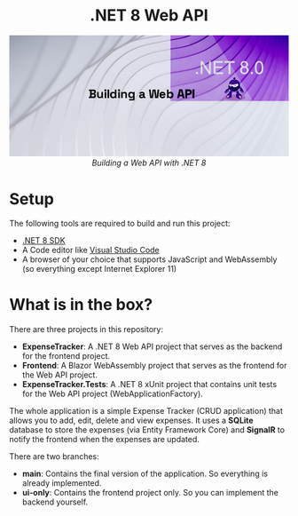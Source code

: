 <h1 align="center">.NET 8 Web API</h1>

<p align="center">
  <img src="assets/Background.jpg" alt="logo"/>
  <br>
  <em>Building a Web API with .NET 8</em>
  <br>
</p>

# Setup

The following tools are required to build and run this project:
 * [.NET 8 SDK](https://dotnet.microsoft.com/download/dotnet/8.0)
 * A Code editor like [Visual Studio Code](https://code.visualstudio.com/)
 * A browser of your choice that supports JavaScript and WebAssembly (so everything except Internet Explorer 11)

# What is in the box?
There are three projects in this repository:
 * **ExpenseTracker**: A .NET 8 Web API project that serves as the backend for the frontend project.
 * **Frontend**: A Blazor WebAssembly project that serves as the frontend for the Web API project.
 * **ExpenseTracker.Tests**: A .NET 8 xUnit project that contains unit tests for the Web API project (WebApplicationFactory).
  
The whole application is a simple Expense Tracker (CRUD application) that allows you to add, edit, delete and view expenses.
It uses a **SQLite** database to store the expenses (via Entity Framework Core) and **SignalR** to notify the frontend when the expenses are updated.

There are two branches:
 * **main**: Contains the final version of the application. So everything is already implemented.
 * **ui-only**: Contains the frontend project only. So you can implement the backend yourself.